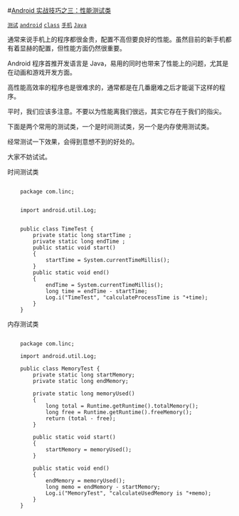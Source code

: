 #[Android 实战技巧之三：性能测试类](http://blog.csdn.net/lincyang/article/details/7457035)

[`测试`](http://www.csdn.net/tag/%e6%b5%8b%e8%af%95)  [`android`](http://www.csdn.net/tag/android) [`class`](http://www.csdn.net/tag/class) [`手机`](http://www.csdn.net/tag/%e6%89%8b%e6%9c%ba) [`Java`](http://www.csdn.net/tag/java)

通常来说手机上的程序都很金贵，配置不高但要良好的性能。虽然目前的新手机都有着显赫的配置，但性能方面仍然很重要。

Android 程序首推开发语言是 Java，易用的同时也带来了性能上的问题，尤其是在动画和游戏开发方面。

高性能高效率的程序也是很难求的，通常都是在几番磨难之后才能诞下这样的程序。

平时，我们应该多注意。不要以为性能离我们很远，其实它存在于我们的指尖。

下面是两个常用的测试类，一个是时间测试类，另一个是内存使用测试类。

经常测试一下效果，会得到意想不到的好处的。

大家不妨试试。

时间测试类

```

    package com.linc;  
  
  
    import android.util.Log;  
  
  
    public class TimeTest {  
        private static long startTime ;  
        private static long endTime ;  
        public static void start()  
        {  
            startTime = System.currentTimeMillis();  
        }  
        public static void end()  
        {  
            endTime = System.currentTimeMillis();  
            long time = endTime - startTime;  
            Log.i("TimeTest", "calculateProcessTime is "+time);  
        }  
    }  

```

内存测试类

```

    package com.linc;  
  
    import android.util.Log;  
   
    public class MemoryTest {  
        private static long startMemory;  
        private static long endMemory;  
      
        private static long memoryUsed()  
        {  
            long total = Runtime.getRuntime().totalMemory();  
            long free = Runtime.getRuntime().freeMemory();  
            return (total - free);  
        }  
      
        public static void start()  
        {  
            startMemory = memoryUsed();  
        }  
      
        public static void end()  
        {  
            endMemory = memoryUsed();  
            long memo = endMemory - startMemory;  
            Log.i("MemoryTest", "calculateUsedMemory is "+memo);  
        }  
    }

```  